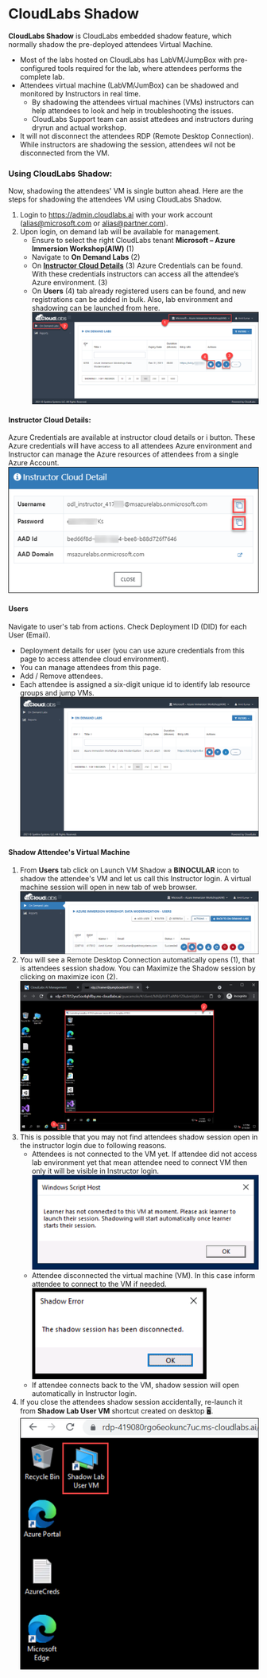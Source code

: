 # CloudLabs Shadow

**CloudLabs Shadow** is CloudLabs embedded shadow feature, which normally shadow the pre-deployed attendees Virtual Machine.
  - Most of the labs hosted on CloudLabs has LabVM/JumpBox with pre-configured tools required for the lab, where attendees performs the complete lab.
  - Attendees virtual machine (LabVM/JumBox) can be shadowed and monitored by Instructors in real time.
    * By shadowing the attendees virtual machines (VMs) instructors can help attendees to look and help in troubleshooting the issues. 
    * CloudLabs Support team can assist attedees and instructors during dryrun and actual workshop.
  - It will not disconnect the attendees RDP (Remote Desktop Connection). While instructors are shadowing the session, attendees wil not be disconnected from the VM.

### Using CloudLabs Shadow:
Now, shadowing the attendees' VM is single button ahead. Here are the steps for shadowing the attendees VM using CloudLabs Shadow.
1. Login to https://admin.cloudlabs.ai with your work account (alias@microsoft.com or alias@partner.com).
1. Upon login, on demand lab will be available for management.
    - Ensure to select the right CloudLabs tenant **Microsoft – Azure Immersion Workshop(AIW)** (1)
    - Navigate to **On Demand Labs** (2)
    - On **[Instructor Cloud Details]()** (3) Azure Credentials can be found. With these credentials instructors can access all the attendee’s Azure environment. (3)
    - On **Users** (4) tab already registered users can be found, and new registrations can be added in bulk. Also, lab environment and shadowing can be launched from here.
   ![](.././media/cs-001.png)
   
#### Instructor Cloud Details: 
Azure Credentials are available at instructor cloud details or i button. These Azure credentials will have access to all attendees Azure environment and Instructor can manage the Azure resources of attendees from a single Azure Account.
  ![](.././media/cs-002.png)
  
#### Users
Navigate to user's tab from actions. Check Deployment ID (DID) for each User (Email).
  - Deployment details for user (you can use azure credentials from this page to access attendee cloud environment).
  - You can manage attendees from this page.
  - Add / Remove attendees.
  - Each attendee is assigned a six-digit unique id to identify lab resource groups and jump VMs.
![](.././media/cs-003.png)

#### Shadow Attendee's Virtual Machine
1. From **Users** tab click on Launch VM Shadow a **BINOCULAR** icon to shadow the attendee's VM and let us call this Instructor login. A virtual machine session will open in new tab of web browser.
   ![](.././media/cs-004.png)
1. You will see a Remote Desktop Connection automatically opens (1), that is attendees session shadow. You can Maximize the Shadow session by clicking on maximize icon (2).
   ![](.././media/cs-005.png)
1. This is possible that you may not find attendees shadow session open in the instructor login due to following reasons.
   - Attendees is not connected to the VM yet. If attendee did not access lab environment yet that mean attendee need to connect VM then only it will be visible in Instructor login.
     ![](.././media/cs-006.png)
   - Attendee disconnected the virtual machine (VM). In this case inform attendee to connect to the VM if needed.
     ![](.././media/cs-007.png)
   - If attendee connects back to the VM, shadow session will open automatically in Instructor login.
1. If you close the attendees shadow session accidentally, re-launch it from **Shadow Lab User VM** shortcut created on desktop 🖥.
   ![](.././media/cs-008.png)
  
  

 



